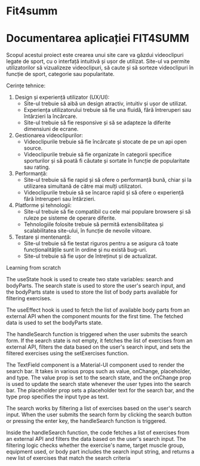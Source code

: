 # Fit4summ
# Documentarea aplicației FIT4SUMM

 

Scopul acestui proiect este crearea unui site care va găzdui videoclipuri legate de sport, cu o interfață intuitivă și ușor de utilizat. Site-ul va permite utilizatorilor să vizualizeze videoclipuri, să caute și să sorteze videoclipuri în funcție de sport, categorie sau popularitate.

Cerințe tehnice:

1. Design și experiență utilizator (UX/UI):
    - Site-ul trebuie să aibă un design atractiv, intuitiv și ușor de utilizat.
    - Experiența utilizatorului trebuie să fie una fluidă, fără întreruperi sau întârzieri la încărcare.
    - Site-ul trebuie să fie responsive și să se adapteze la diferite dimensiuni de ecrane.
2. Gestionarea videoclipurilor:
    - Videoclipurile trebuie să fie încărcate și stocate de pe un api open source.
    - Videoclipurile trebuie să fie organizate în categorii specifice sporturilor și să poată fi căutate și sortate în funcție de popularitate sau rating.
3. Performanță:
    - Site-ul trebuie să fie rapid și să ofere o performanță bună, chiar și la utilizarea simultană de către mai mulți utilizatori.
    - Videoclipurile trebuie să se încarce rapid și să ofere o experiență fără întreruperi sau întârzieri.
4. Platforme și tehnologii:
    - Site-ul trebuie să fie compatibil cu cele mai populare browsere și să ruleze pe sisteme de operare diferite.
    - Tehnologiile folosite trebuie să permită extensibilitatea și scalabilitatea site-ului, în funcție de nevoile viitoare.
5. Testare și mentenanță:
    - Site-ul trebuie să fie testat riguros pentru a se asigura că toate funcționalitățile sunt în ordine și nu există bug-uri.
    - Site-ul trebuie să fie ușor de întreținut și de actualizat.



Learning from scratch 

The useState hook is used to create two state variables: search and bodyParts. The search state is used to store the user's search input, and the bodyParts state is used to store the list of body parts available for filtering exercises.

The useEffect hook is used to fetch the list of available body parts from an external API when the component mounts for the first time. The fetched data is used to set the bodyParts state.

The handleSearch function is triggered when the user submits the search form. If the search state is not empty, it fetches the list of exercises from an external API, filters the data based on the user's search input, and sets the filtered exercises using the setExercises function.

The TextField component is a Material-UI component used to render the search bar. It takes in various props such as value, onChange, placeholder, and type. The value prop is set to the search state, and the onChange prop is used to update the search state whenever the user types into the search bar. The placeholder prop sets a placeholder text for the search bar, and the type prop specifies the input type as text.

The search works by filtering a list of exercises based on the user's search input. When the user submits the search form by clicking the search button or pressing the enter key, the handleSearch function is triggered.

Inside the handleSearch function, the code fetches a list of exercises from an external API and filters the data based on the user's search input. The filtering logic checks whether the exercise's name, target muscle group, equipment used, or body part includes the search input string, and returns a new list of exercises that match the search criteria

